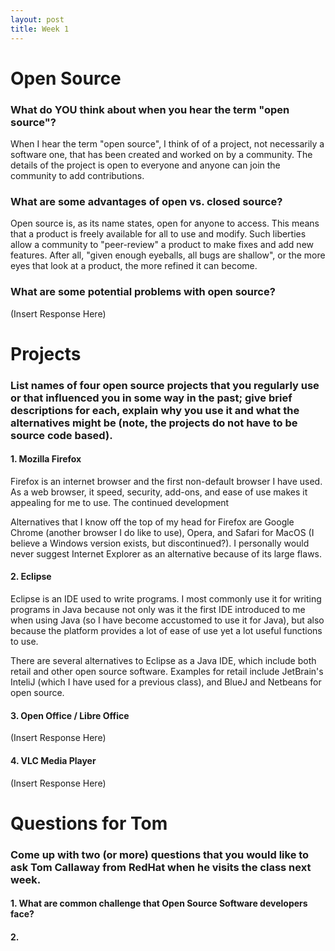 ```yaml
---
layout: post
title: Week 1
---
```


# Open Source
### What do YOU think about when you hear the term "open source"?
When I hear the term "open source", I think of of a project, not necessarily a software one, that has been created and worked on by a community. The details of the project is open to everyone and anyone can join the community to add contributions.
### What are some advantages of open vs. closed source?
Open source is, as its name states, open for anyone to access. This means that a product is freely available for all to use and modify. Such liberties allow a community to "peer-review" a product to make fixes and add new features. After all, "given enough eyeballs, all bugs are shallow", or the more eyes that look at a product, the more refined it can become.
### What are some potential problems with open source?
(Insert Response Here)

# Projects
### List names of four open source projects that you regularly use or that influenced you in some way in the past; give brief descriptions for each, explain why you use it and what the alternatives might be (note, the projects do not have to be source code based).
#### 1. Mozilla Firefox
Firefox is an internet browser and the first non-default browser I have used. As a web browser, it speed, security, add-ons, and ease of use makes it appealing for me to use. The continued development

Alternatives that I know off the top of my head for Firefox are Google Chrome (another browser I do like to use), Opera, and Safari for MacOS (I believe a Windows version exists, but discontinued?). I personally would never suggest Internet Explorer as an alternative because of its large flaws.
#### 2. Eclipse
Eclipse is an IDE used to write programs. I most commonly use it for writing programs in Java because not only was it the first IDE introduced to me when using Java (so I have become accustomed to use it for Java), but also because the platform provides a lot of ease of use yet a lot useful functions to use.

There are several alternatives to Eclipse as a Java IDE, which include both retail and other open source software. Examples for retail include JetBrain's InteliJ (which I have used for a previous class), and BlueJ and Netbeans for open source.
#### 3. Open Office / Libre Office
(Insert Response Here)
#### 4. VLC Media Player
(Insert Response Here)

# Questions for Tom
### Come up with two (or more) questions that you would like to ask Tom Callaway from RedHat when he visits the class next week.
#### 1. What are common challenge that Open Source Software developers face?
#### 2. 
